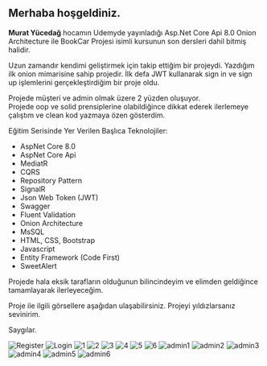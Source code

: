 <h2>Merhaba hoşgeldiniz.</h2>

<strong>Murat Yücedağ</strong> hocamın Udemyde yayınladığı Asp.Net Core Api 8.0 Onion Architecture ile BookCar Projesi isimli kursunun son dersleri dahil bitmiş halidir.<br>

Uzun zamandır kendimi geliştirmek için takip ettiğim bir projeydi. Yazdığım ilk onion mimarisine sahip projedir.
İlk defa JWT kullanarak sign in ve sign up işlemlerini gerçekleştirdiğim bir proje oldu.<br>

Projede müşteri ve admin olmak üzere 2 yüzden oluşuyor.<br>
Projede oop ve solid prensiplerine olabildiğince dikkat ederek ilerlemeye çalıştım ve clean kod yazmaya özen gösterdim.<br>

Eğitim Serisinde Yer Verilen Başlıca Teknolojiler:
- AspNet Core 8.0
- AspNet Core Api
- MediatR
- CQRS
- Repository Pattern
- SignalR
- Json Web Token (JWT)
- Swagger
- Fluent Validation
- Onion Architecture
- MsSQL
- HTML, CSS, Bootstrap
- Javascript
- Entity Framework (Code First)
- SweetAlert

Projede hala eksik tarafların olduğunun bilincindeyim ve elimden geldiğince tamamlayarak ilerleyeceğim.
<br>

Proje ile ilgili görsellere aşağıdan ulaşabilirsiniz. Projeyi yıldızlarsanız sevinirim.
<br>

Saygılar.

![Register](https://github.com/furkandereli/UdemyCarBook/assets/33660088/f81a20e9-87cc-4757-b25b-57e507762d46)
![Login](https://github.com/furkandereli/UdemyCarBook/assets/33660088/d344f0bb-9f1c-4def-bf39-3af4fd2350ac)
![1](https://github.com/furkandereli/UdemyCarBook/assets/33660088/c063619e-ac8e-4c08-ae99-4a81bc50de09)
![2](https://github.com/furkandereli/UdemyCarBook/assets/33660088/eb027653-d7f2-4d24-86b6-d479197c5d19)
![3](https://github.com/furkandereli/UdemyCarBook/assets/33660088/dfee6963-3dd8-4dcd-8d85-c0e9fc32b4b8)
![4](https://github.com/furkandereli/UdemyCarBook/assets/33660088/f6e81017-4b8b-4aa9-afe9-6197f8011142)
![5](https://github.com/furkandereli/UdemyCarBook/assets/33660088/21f9011b-a787-4d9c-a02a-67670f8a57a9)
![6](https://github.com/furkandereli/UdemyCarBook/assets/33660088/10dde5a8-4d35-4079-aab4-4e56a5cbed44)
![admin1](https://github.com/furkandereli/UdemyCarBook/assets/33660088/31863bd1-1eca-42d5-a306-751b9cb48d0c)
![admin2](https://github.com/furkandereli/UdemyCarBook/assets/33660088/a74f1253-414d-4ba9-89d5-bce08c503728)
![admin3](https://github.com/furkandereli/UdemyCarBook/assets/33660088/6afa952f-ce5b-4dd8-b375-fd5203789d27)
![admin4](https://github.com/furkandereli/UdemyCarBook/assets/33660088/e675a82d-f308-46c4-b2c4-51e9f4ec36b4)
![admin5](https://github.com/furkandereli/UdemyCarBook/assets/33660088/a4bd504a-e4c2-490e-b983-cf1b4d784d5a)
![admin6](https://github.com/furkandereli/UdemyCarBook/assets/33660088/a93546a8-d009-4402-b655-ba4fa8a3aa03)
